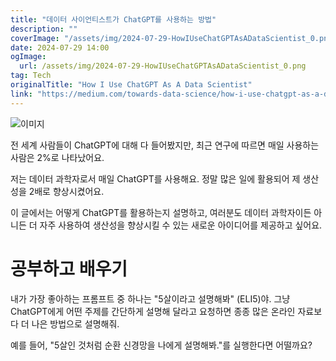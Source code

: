 ```yaml
---
title: "데이터 사이언티스트가 ChatGPT를 사용하는 방법"
description: ""
coverImage: "/assets/img/2024-07-29-HowIUseChatGPTAsADataScientist_0.png"
date: 2024-07-29 14:00
ogImage: 
  url: /assets/img/2024-07-29-HowIUseChatGPTAsADataScientist_0.png
tag: Tech
originalTitle: "How I Use ChatGPT As A Data Scientist"
link: "https://medium.com/towards-data-science/how-i-use-chatgpt-as-a-data-scientist-0730fa1e21c2"
---
```



![이미지](/assets/img/2024-07-29-HowIUseChatGPTAsADataScientist_0.png)

전 세계 사람들이 ChatGPT에 대해 다 들어봤지만, 최근 연구에 따르면 매일 사용하는 사람은 2%로 나타났어요.

저는 데이터 과학자로서 매일 ChatGPT를 사용해요. 정말 많은 일에 활용되어 제 생산성을 2배로 향상시켰어요.

이 글에서는 어떻게 ChatGPT를 활용하는지 설명하고, 여러분도 데이터 과학자이든 아니든 더 자주 사용하여 생산성을 향상시킬 수 있는 새로운 아이디어를 제공하고 싶어요.

<div class="content-ad"></div>

# 공부하고 배우기

내가 가장 좋아하는 프롬프트 중 하나는 "5살이라고 설명해봐" (ELI5)야. 그냥 ChatGPT에게 어떤 주제를 간단하게 설명해 달라고 요청하면 종종 많은 온라인 자료보다 더 나은 방법으로 설명해줘.

예를 들어, "5살인 것처럼 순환 신경망을 나에게 설명해봐."를 실행한다면 어떨까요?